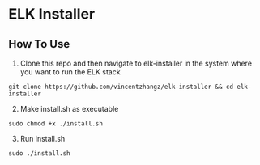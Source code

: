 # ELK Installer

## How To Use

1. Clone this repo and then navigate to elk-installer in the system where you want to run the ELK stack 

```
git clone https://github.com/vincentzhangz/elk-installer && cd elk-installer
```

2. Make install.sh as executable 

```
sudo chmod +x ./install.sh
```

3. Run install.sh

```
sudo ./install.sh
```